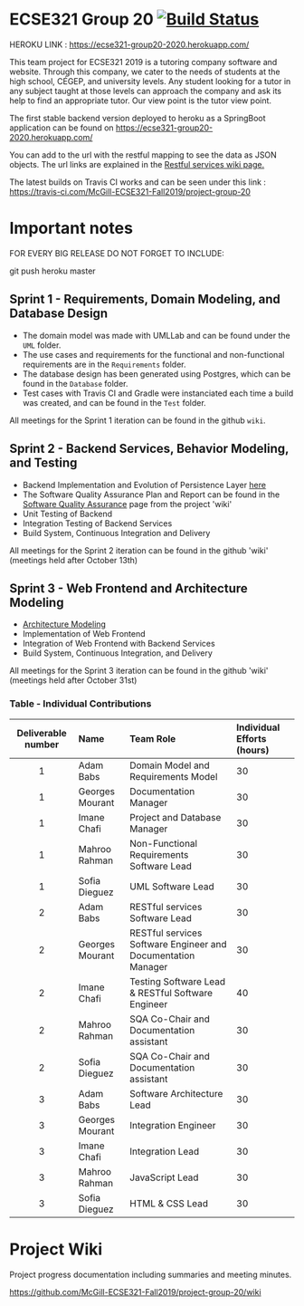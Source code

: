 # ECSE321 Group 20  [![Build Status](https://travis-ci.com/McGill-ECSE321-Fall2019/project-group-20.svg?token=ERzxJp8gWsvgA1YgDGwo&branch=Tests)](https://travis-ci.com/McGill-ECSE321-Fall2019/project-group-20)

HEROKU LINK : https://ecse321-group20-2020.herokuapp.com/

This team project for ECSE321 2019 is a tutoring company software and website. Through this company, we cater to the needs of students at the high school, CÉGEP, and university levels. Any student looking for a tutor in any subject taught at those levels can approach the company and ask its help to find an appropriate tutor. Our view point is the tutor view point. 

The first stable backend version deployed to heroku as a SpringBoot application can be found on https://ecse321-group20-2020.herokuapp.com/ 

You can add to the url with the restful mapping to see the data as JSON objects. The url links are explained in the [Restful services wiki page.](https://github.com/McGill-ECSE321-Fall2019/project-group-20/wiki/RESTful-Service-Endpoints) 

The latest builds on Travis CI works and can be seen under this link : https://travis-ci.com/McGill-ECSE321-Fall2019/project-group-20

# Important notes
FOR EVERY BIG RELEASE DO NOT FORGET TO INCLUDE: 

git push heroku master

## Sprint 1 - Requirements, Domain Modeling, and Database Design
  - The domain model was made with UMLLab and can be found under the `UML` folder.
  - The use cases and requirements for the functional and non-functional requirements are in the `Requirements` folder. 
  - The database design has been generated using Postgres, which can be found in the `Database` folder.
  - Test cases with Travis CI and Gradle were instanciated each time a build was created, and can be found in the `Test` folder.
 
 All meetings for the Sprint 1 iteration can be found in the github `wiki`.
 
 ## Sprint 2 - Backend Services, Behavior Modeling, and Testing
  - Backend Implementation and Evolution of Persistence Layer [here](https://github.com/McGill-ECSE321-Fall2019/project-group-20/tree/adam/Backend/src/main/java/ca/mcgill/ecse321/tutor/controller)
  - The Software Quality Assurance Plan and Report can be found in the [Software Quality Assurance](https://github.com/McGill-ECSE321-Fall2019/project-group-20/wiki/Software-Quality-Assurance) page from the project 'wiki'
  - Unit Testing of Backend 
  - Integration Testing of Backend Services
  - Build System, Continuous Integration and Delivery
  
 All meetings for the Sprint 2 iteration can be found in the github 'wiki' (meetings held after October 13th)
 
  ## Sprint 3 - Web Frontend and Architecture Modeling
  - [Architecture Modeling](https://github.com/McGill-ECSE321-Fall2019/project-group-20/wiki/Architecture-Model)
  - Implementation of Web Frontend
  - Integration of Web Frontend with Backend Services
  - Build System, Continuous Integration, and Delivery
  
 All meetings for the Sprint 3 iteration can be found in the github 'wiki' (meetings held after October 31st)
 
  ### Table - Individual Contributions

|Deliverable number|Name |Team Role| Individual Efforts (hours)|
|:------------:|:-----------|:------------|:-----------|
|1|Adam Babs|Domain Model and Requirements Model|30|
|1|Georges Mourant|Documentation Manager|30|
|1|Imane Chafi|Project and Database Manager|30|
|1|Mahroo Rahman|Non-Functional Requirements Software Lead|30|
|1|Sofia Dieguez|UML Software Lead|30|
|2|Adam Babs| RESTful services Software Lead|30|
|2|Georges Mourant| RESTful services Software Engineer and Documentation Manager|30|
|2|Imane Chafi|Testing Software Lead & RESTful Software Engineer|40|
|2|Mahroo Rahman|SQA Co-Chair and Documentation assistant|30|
|2|Sofia Dieguez|SQA Co-Chair and Documentation assistant|30|
|3|Adam Babs|Software Architecture Lead|30|
|3|Georges Mourant|Integration Engineer|30|
|3|Imane Chafi|Integration Lead|30|
|3|Mahroo Rahman|JavaScript Lead|30|
|3|Sofia Dieguez|HTML & CSS Lead|30|


# Project Wiki
Project progress documentation including summaries and meeting minutes.

https://github.com/McGill-ECSE321-Fall2019/project-group-20/wiki

